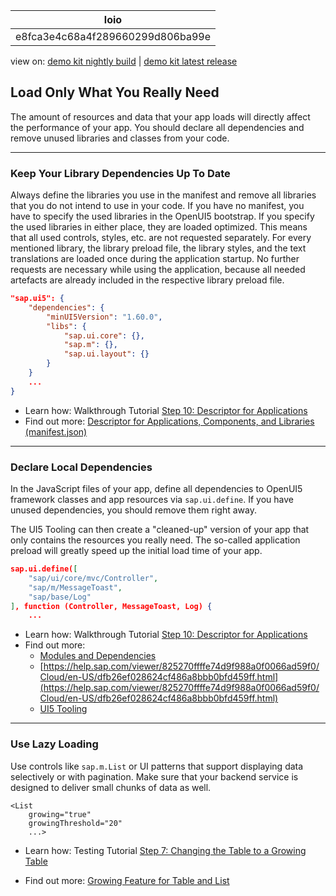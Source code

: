 <!-- loioe8fca3e4c68a4f289660299d806ba99e -->

| loio |
| -----|
| e8fca3e4c68a4f289660299d806ba99e |

<div id="loio">

view on: [demo kit nightly build](https://openui5nightly.hana.ondemand.com/#/topic/e8fca3e4c68a4f289660299d806ba99e) | [demo kit latest release](https://openui5.hana.ondemand.com/#/topic/e8fca3e4c68a4f289660299d806ba99e)</div>

## Load Only What You Really Need

The amount of resources and data that your app loads will directly affect the performance of your app. You should declare all dependencies and remove unused libraries and classes from your code.

***

<a name="loioe8fca3e4c68a4f289660299d806ba99e__section_dvs_cvy_yfb"/>

### Keep Your Library Dependencies Up To Date

Always define the libraries you use in the manifest and remove all libraries that you do not intend to use in your code. If you have no manifest, you have to specify the used libraries in the OpenUI5 bootstrap. If you specify the used libraries in either place, they are loaded optimized. This means that all used controls, styles, etc. are not requested separately. For every mentioned library, the library preload file, the library styles, and the text translations are loaded once during the application startup. No further requests are necessary while using the application, because all needed artefacts are already included in the respective library preload file.

``` json
"sap.ui5": {
	"dependencies": {
		"minUI5Version": "1.60.0",
		"libs": {
			"sap.ui.core": {},
			"sap.m": {},
			"sap.ui.layout": {}
		}
	}
	...
}
```

-   Learn how: Walkthrough Tutorial [Step 10: Descriptor for Applications](Step_10_Descriptor_for_Applications_8f93bf2.md)
-   Find out more: [Descriptor for Applications, Components, and Libraries \(manifest.json\)](Descriptor_for_Applications,_Components,_and_Libraries_(manifest.json)_be0cf40.md)

***

<a name="loioe8fca3e4c68a4f289660299d806ba99e__section_pxb_zvy_yfb"/>

### Declare Local Dependencies

In the JavaScript files of your app, define all dependencies to OpenUI5 framework classes and app resources via `sap.ui.define`. If you have unused dependencies, you should remove them right away.

The UI5 Tooling can then create a "cleaned-up" version of your app that only contains the resources you really need. The so-called application preload will greatly speed up the initial load time of your app.

``` json
sap.ui.define([
	"sap/ui/core/mvc/Controller",
	"sap/m/MessageToast",
	"sap/base/Log"
], function (Controller, MessageToast, Log) {
	...
```

-   Learn how: Walkthrough Tutorial [Step 10: Descriptor for Applications](Step_10_Descriptor_for_Applications_8f93bf2.md)
-   Find out more:
    -   [Modules and Dependencies](Modules_and_Dependencies_91f23a7.md)
    -   [https://help.sap.com/viewer/825270ffffe74d9f988a0f0066ad59f0/Cloud/en-US/dfb26ef028624cf486a8bbb0bfd459ff.html](https://help.sap.com/viewer/825270ffffe74d9f988a0f0066ad59f0/Cloud/en-US/dfb26ef028624cf486a8bbb0bfd459ff.html)
    -   [UI5 Tooling](https://sap.github.io/ui5-tooling/)

***

<a name="loioe8fca3e4c68a4f289660299d806ba99e__section_s3g_5yy_yfb"/>

### Use Lazy Loading

Use controls like `sap.m.List` or UI patterns that support displaying data selectively or with pagination. Make sure that your backend service is designed to deliver small chunks of data as well.

```
<List
	growing="true"
	growingThreshold="20"
	...>
```

-   Learn how: Testing Tutorial [Step 7: Changing the Table to a Growing Table](Step_7_Changing_the_Table_to_a_Growing_Table_016e0d4.md)

-   Find out more: [Growing Feature for Table and List](Growing_Feature_for_Table_and_List_9164ba7.md)


